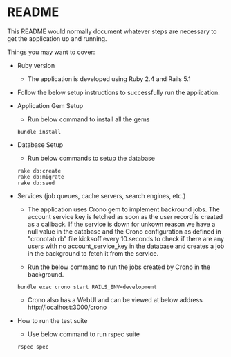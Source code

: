 # README

This README would normally document whatever steps are necessary to get the
application up and running.

Things you may want to cover:

* Ruby version
	* The application is developed using Ruby 2.4 and Rails 5.1

* Follow the below setup instructions to successfully run the application.

* Application Gem Setup
	* Run below command to install all the gems
	```
	bundle install
	```

* Database Setup
	* Run below commands to setup the database
	```
	rake db:create
	rake db:migrate
	rake db:seed
	```

* Services (job queues, cache servers, search engines, etc.)
	* The application uses Crono gem to implement backround jobs. The account service key is fetched as soon as the user record is created as a callback. If the service is down for unkown reason we have a null value in the database and the Crono configuration as defined in "cronotab.rb" file kicksoff every 10.seconds to check if there are any users with no account_service_key in the database and creates a job in the background to fetch it from the service.

	* Run the below command to run the jobs created by Crono in the background.
	```
	bundle exec crono start RAILS_ENV=development
	```

	* Crono also has a WebUI and can be viewed at below address
	http://localhost:3000/crono

* How to run the test suite
	* Use below command to run rspec suite
	```
	rspec spec
	```